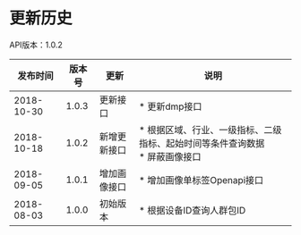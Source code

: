 # 更新历史 #
API版本：1.0.2

|发布时间|版本号|更新|说明|
|---|---|---|---|
|2018-10-30|1.0.3|更新接口|* 更新dmp接口|
|2018-10-18|1.0.2|新增更新接口|* 根据区域、行业、一级指标、二级指标、起始时间等条件查询数据<br>* 屏蔽画像接口|
|2018-09-05|1.0.1|增加画像接口|* 增加画像单标签Openapi接口|
|2018-08-03|1.0.0|初始版本|* 根据设备ID查询人群包ID|
